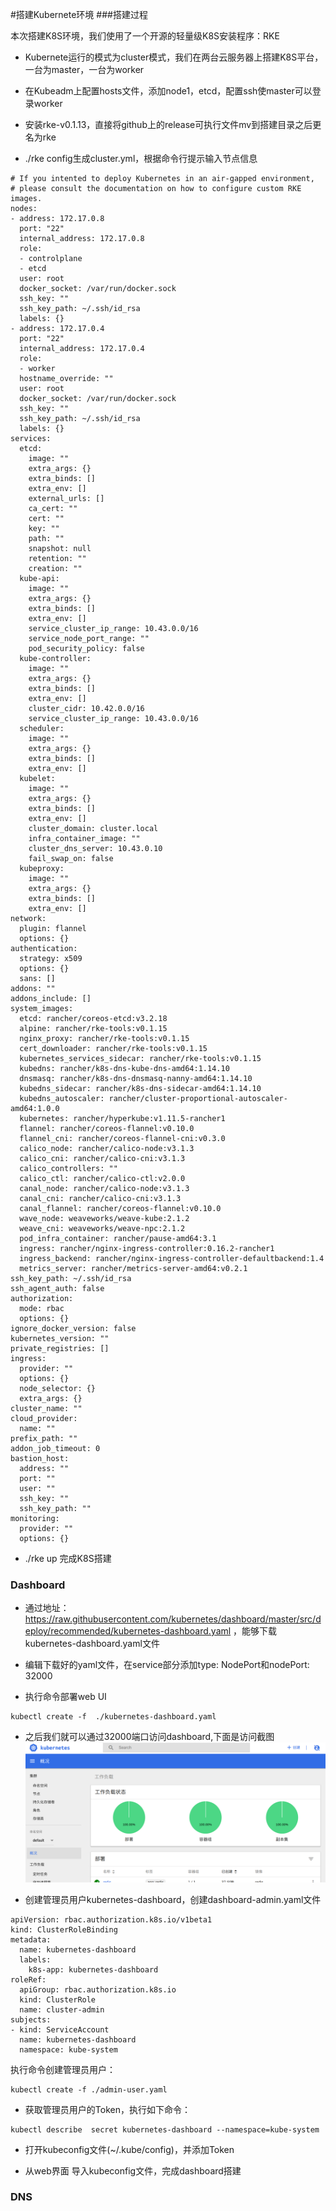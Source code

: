 #搭建Kubernete环境
###搭建过程

本次搭建K8S环境，我们使用了一个开源的轻量级K8S安装程序：RKE

+ Kubernete运行的模式为cluster模式，我们在两台云服务器上搭建K8S平台，一台为master，一台为worker

+ 在Kubeadm上配置hosts文件，添加node1，etcd，配置ssh使master可以登录worker

+ 安装rke-v0.1.13，直接将github上的release可执行文件mv到搭建目录之后更名为rke

+ ./rke config生成cluster.yml，根据命令行提示输入节点信息
```
# If you intented to deploy Kubernetes in an air-gapped environment,
# please consult the documentation on how to configure custom RKE images.
nodes:
- address: 172.17.0.8
  port: "22"
  internal_address: 172.17.0.8
  role:
  - controlplane
  - etcd
  user: root
  docker_socket: /var/run/docker.sock
  ssh_key: ""
  ssh_key_path: ~/.ssh/id_rsa
  labels: {}
- address: 172.17.0.4
  port: "22"
  internal_address: 172.17.0.4
  role:
  - worker
  hostname_override: ""
  user: root
  docker_socket: /var/run/docker.sock
  ssh_key: ""
  ssh_key_path: ~/.ssh/id_rsa
  labels: {}
services:
  etcd:
    image: ""
    extra_args: {}
    extra_binds: []
    extra_env: []
    external_urls: []
    ca_cert: ""
    cert: ""
    key: ""
    path: ""
    snapshot: null
    retention: ""
    creation: ""
  kube-api:
    image: ""
    extra_args: {}
    extra_binds: []
    extra_env: []
    service_cluster_ip_range: 10.43.0.0/16
    service_node_port_range: ""
    pod_security_policy: false
  kube-controller:
    image: ""
    extra_args: {}
    extra_binds: []
    extra_env: []
    cluster_cidr: 10.42.0.0/16
    service_cluster_ip_range: 10.43.0.0/16
  scheduler:
    image: ""
    extra_args: {}
    extra_binds: []
    extra_env: []
  kubelet:
    image: ""
    extra_args: {}
    extra_binds: []
    extra_env: []
    cluster_domain: cluster.local
    infra_container_image: ""
    cluster_dns_server: 10.43.0.10
    fail_swap_on: false
  kubeproxy:
    image: ""
    extra_args: {}
    extra_binds: []
    extra_env: []
network:
  plugin: flannel
  options: {}
authentication:
  strategy: x509
  options: {}
  sans: []
addons: ""
addons_include: []
system_images:
  etcd: rancher/coreos-etcd:v3.2.18
  alpine: rancher/rke-tools:v0.1.15
  nginx_proxy: rancher/rke-tools:v0.1.15
  cert_downloader: rancher/rke-tools:v0.1.15
  kubernetes_services_sidecar: rancher/rke-tools:v0.1.15
  kubedns: rancher/k8s-dns-kube-dns-amd64:1.14.10
  dnsmasq: rancher/k8s-dns-dnsmasq-nanny-amd64:1.14.10
  kubedns_sidecar: rancher/k8s-dns-sidecar-amd64:1.14.10
  kubedns_autoscaler: rancher/cluster-proportional-autoscaler-amd64:1.0.0
  kubernetes: rancher/hyperkube:v1.11.5-rancher1
  flannel: rancher/coreos-flannel:v0.10.0
  flannel_cni: rancher/coreos-flannel-cni:v0.3.0
  calico_node: rancher/calico-node:v3.1.3
  calico_cni: rancher/calico-cni:v3.1.3
  calico_controllers: ""
  calico_ctl: rancher/calico-ctl:v2.0.0
  canal_node: rancher/calico-node:v3.1.3
  canal_cni: rancher/calico-cni:v3.1.3
  canal_flannel: rancher/coreos-flannel:v0.10.0
  wave_node: weaveworks/weave-kube:2.1.2
  weave_cni: weaveworks/weave-npc:2.1.2
  pod_infra_container: rancher/pause-amd64:3.1
  ingress: rancher/nginx-ingress-controller:0.16.2-rancher1
  ingress_backend: rancher/nginx-ingress-controller-defaultbackend:1.4
  metrics_server: rancher/metrics-server-amd64:v0.2.1
ssh_key_path: ~/.ssh/id_rsa
ssh_agent_auth: false
authorization:
  mode: rbac
  options: {}
ignore_docker_version: false
kubernetes_version: ""
private_registries: []
ingress:
  provider: ""
  options: {}
  node_selector: {}
  extra_args: {}
cluster_name: ""
cloud_provider:
  name: ""
prefix_path: ""
addon_job_timeout: 0
bastion_host:
  address: ""
  port: ""
  user: ""
  ssh_key: ""
  ssh_key_path: ""
monitoring:
  provider: ""
  options: {}
```
+ ./rke  up 完成K8S搭建

### Dashboard
+ 通过地址：https://raw.githubusercontent.com/kubernetes/dashboard/master/src/deploy/recommended/kubernetes-dashboard.yaml ，能够下载kubernetes-dashboard.yaml文件

+ 编辑下载好的yaml文件，在service部分添加type: NodePort和nodePort: 32000

+ 执行命令部署web UI
```
kubectl create -f  ./kubernetes-dashboard.yaml
```

+ 之后我们就可以通过32000端口访问dashboard,下面是访问截图
![dashboard画面](./pics/snapshot4.png)

+ 创建管理员用户kubernetes-dashboard，创建dashboard-admin.yaml文件
```
apiVersion: rbac.authorization.k8s.io/v1beta1
kind: ClusterRoleBinding
metadata:
  name: kubernetes-dashboard
  labels:
    k8s-app: kubernetes-dashboard
roleRef:
  apiGroup: rbac.authorization.k8s.io
  kind: ClusterRole
  name: cluster-admin
subjects:
- kind: ServiceAccount
  name: kubernetes-dashboard
  namespace: kube-system
```
执行命令创建管理员用户：
```
kubectl create -f ./admin-user.yaml
```

+ 获取管理员用户的Token，执行如下命令：
```
kubectl describe  secret kubernetes-dashboard --namespace=kube-system
```

+ 打开kubeconfig文件(~/.kube/config)，并添加Token

+ 从web界面 导入kubeconfig文件，完成dashboard搭建

### DNS